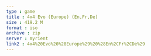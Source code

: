 ```yaml
---
type : game
title : 4x4 Evo (Europe) (En,Fr,De)
size : 419.2 M
format : iso
archive : zip
server : myrient
link2 : 4x4%20Evo%20%28Europe%29%20%28En%2CFr%2CDe%29
---
```

